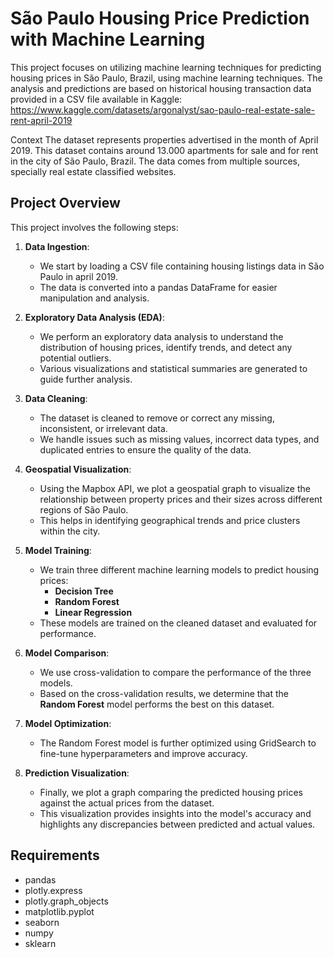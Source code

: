 # São Paulo Housing Price Prediction with Machine Learning

This project focuses on utilizing machine learning techniques for predicting housing prices in São Paulo, Brazil, using machine learning techniques. 
The analysis and predictions are based on historical housing transaction data provided in a CSV file available in Kaggle:
https://www.kaggle.com/datasets/argonalyst/sao-paulo-real-estate-sale-rent-april-2019

Context
The dataset represents properties advertised in the month of April 2019.
This dataset contains around 13.000 apartments for sale and for rent in the city of São Paulo, Brazil. 
The data comes from multiple sources, specially real estate classified websites.


## Project Overview

This project involves the following steps:

1. **Data Ingestion**: 
   - We start by loading a CSV file containing housing listings data in São Paulo in april 2019.
   - The data is converted into a pandas DataFrame for easier manipulation and analysis.

2. **Exploratory Data Analysis (EDA)**:
   - We perform an exploratory data analysis to understand the distribution of housing prices, identify trends, and detect any potential outliers.
   - Various visualizations and statistical summaries are generated to guide further analysis.

3. **Data Cleaning**:
   - The dataset is cleaned to remove or correct any missing, inconsistent, or irrelevant data.
   - We handle issues such as missing values, incorrect data types, and duplicated entries to ensure the quality of the data.

4. **Geospatial Visualization**:
   - Using the Mapbox API, we plot a geospatial graph to visualize the relationship between property prices and their sizes across different regions of São Paulo.
   - This helps in identifying geographical trends and price clusters within the city.

5. **Model Training**:
   - We train three different machine learning models to predict housing prices:
     - **Decision Tree**
     - **Random Forest**
     - **Linear Regression**
   - These models are trained on the cleaned dataset and evaluated for performance.

6. **Model Comparison**:
   - We use cross-validation to compare the performance of the three models.
   - Based on the cross-validation results, we determine that the **Random Forest** model performs the best on this dataset.

7. **Model Optimization**:
   - The Random Forest model is further optimized using GridSearch to fine-tune hyperparameters and improve accuracy.

8. **Prediction Visualization**:
   - Finally, we plot a graph comparing the predicted housing prices against the actual prices from the dataset.
   - This visualization provides insights into the model's accuracy and highlights any discrepancies between predicted and actual values.

## Requirements
- pandas
- plotly.express
- plotly.graph_objects
- matplotlib.pyplot
- seaborn
- numpy
- sklearn
